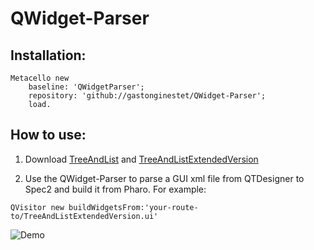 # QWidget-Parser
## Installation:

``` smalltalk
Metacello new
	baseline: 'QWidgetParser';
	repository: 'github://gastonginestet/QWidget-Parser';
	load.
```
## How to use:
1. Download <a id="raw-url" href="https://raw.githubusercontent.com/gastonginestet/QWidget-Parser/master/examples/TreeAndList.ui" download>TreeAndList</a> and <a id="raw-url" href="https://raw.githubusercontent.com/gastonginestet/QWidget-Parser/master/examples/TreeAndListExtendedVersion.ui" download>TreeAndListExtendedVersion</a>

2. Use the QWidget-Parser to parse a GUI xml file from QTDesigner to Spec2 and build it from Pharo. For example:
``` smalltalk
QVisitor new buildWidgetsFrom:'your-route-to/TreeAndListExtendedVersion.ui' 
```
![Demo ](https://j.gifs.com/91VQDD.gif)
